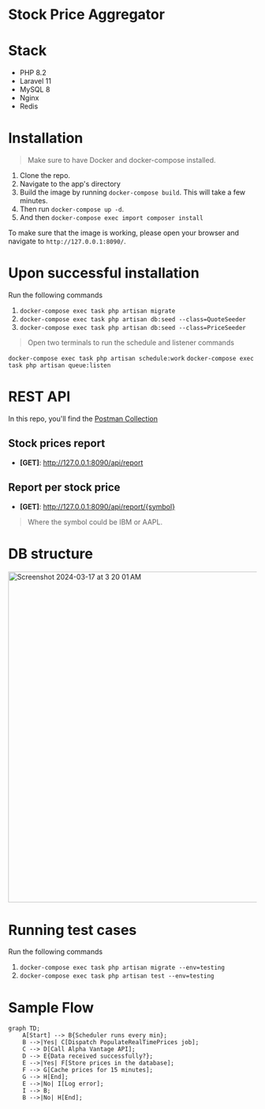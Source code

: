 # Stock Price Aggregator

# Stack

- PHP 8.2
- Laravel 11
- MySQL 8
- Nginx
- Redis

# Installation

> Make sure to have Docker and docker-compose installed.

1. Clone the repo.
2. Navigate to the app's directory
3. Build the image by running `docker-compose build`. This will take a few minutes.
4. Then run `docker-compose up -d`.
5. And then `docker-compose exec import composer install`

To make sure that the image is working, please open your browser and navigate to `http://127.0.0.1:8090/`.

# Upon successful installation

Run the following commands

1. `docker-compose exec task php artisan migrate`
2. `docker-compose exec task php artisan db:seed --class=QuoteSeeder`
3. `docker-compose exec task php artisan db:seed --class=PriceSeeder`

> Open two terminals to run the schedule and listener commands

`docker-compose exec task php artisan schedule:work`
`docker-compose exec task php artisan queue:listen`

# REST API

In this repo, you'll find the [Postman Collection](https://github.com/a-wagdy/task/blob/main/postman_collection.json)

## Stock prices report

- **[GET]**: http://127.0.0.1:8090/api/report

## Report per stock price

- **[GET]**: http://127.0.0.1:8090/api/report/{symbol}
> Where the symbol could be IBM or AAPL.

# DB structure

<img width="669" alt="Screenshot 2024-03-17 at 3 20 01 AM" src="https://github.com/a-wagdy/task/assets/64163189/99382300-06d1-4433-97c7-d6a2b5d3609d">

# Running test cases

Run the following commands

1. `docker-compose exec task php artisan migrate --env=testing`
2. `docker-compose exec task php artisan test --env=testing`

# Sample Flow

```mermaid
graph TD;
    A[Start] --> B{Scheduler runs every min};
    B -->|Yes| C[Dispatch PopulateRealTimePrices job];
    C --> D[Call Alpha Vantage API];
    D --> E{Data received successfully?};
    E -->|Yes| F[Store prices in the database];
    F --> G[Cache prices for 15 minutes];
    G --> H[End];
    E -->|No| I[Log error];
    I --> B;
    B -->|No| H[End];
```


